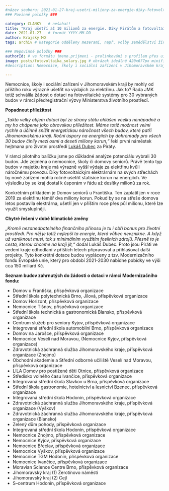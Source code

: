 ```yaml
---
#název souboru: 2021-01-27-kraj-usetri-miliony-za-energie-diky-fotovoltaice.md
### Povinné položky ###

category: CLANKY   # nešahat!
title: "Kraj ušetří až 10 milionů za energie. Díky Pirátům a fotovoltaice!"
date: 2021-01-27   # formát YYYY-MM-DD
author: Krajský MO
tags: archiv # kategorie odděleny mezerami, např. volby zemědělství životní-prostředí piráti (viz https://jihomoravsky.pirati.cz/tags/)

### Nepovinné položky ###
authorId: # ve formátu jmeno.prijmeni - prolinkování s profilem přes uid
image: posts/fotovoltaika_solary.jpg # obrázek ideálně 420x677px minifikovaný přes https://tinypng.com/
#description: Nemocnice, školy i sociální zařízení v Jihomoravském kraji by mohly od příštího roku ušetřit na výdajích za elektřinu až 10 milionů ročně.

---
```


Nemocnice, školy i sociální zařízení v Jihomoravském kraji by mohly od příštího roku výrazně ušetřit na výdajích za elektřinu. Jak to? Rada JMK totiž schválila žádost o dotaci na fotovoltaické systémy pro 30 vybraných budov v rámci předregistrační výzvy Ministerstva životního prostředí.

**Popadnout příležitost**

*„Takto velký objem dotací byl ze strany státu ohlášen vcelku nenápadně a my ho chápeme jako obrovskou příležitost. Máme totiž možnost velmi rychle a účinně snížit energetickou náročnost všech budov, které patří Jihomoravskému kraji. Roční úspory na energiích by dohromady pro všech 30 budov činily mezi osmi a deseti miliony korun,“* řekl první náměstek hejtmana pro životní prostředí [Lukáš Dubec](https://jihomoravsky.pirati.cz/lide/lukas-dubec/) za Piráty.

V rámci pilotního balíčku jsme po důkladné analýze potenciálu vybrali 30 budov. Jde zejména o nemocnice, školy či domovy seniorů. Právě tento typ budov v majetku kraje má výrazně vyšší výdaje za elektřinu kvůli náročnému provozu. Díky fotovoltaickým elektrárnám na svých střechách by nově zařízení mohla ročně ušetřit statisíce korun na energiích. Ve výsledku by se kraj dostal k úsporám v řádu až desítky milionů za rok.

Konkrétním příkladem je Domov seniorů u Františka. Ten zaplatil jen v roce 2019 za elektřinu téměř dva miliony korun. Pokud by se na střeše domova letos postavila elektrárna, ušetří jen v příštím roce přes půl milionu, které lze využít smysluplněji.

**Chytré  řešení v době klimatické změny**

*„Kromě nezanedbatelného finančního přínosu je tu i obří bonus pro životní prostředí. Pro něj je totiž nejlepší ta energie, která vůbec nevznikne. A když už vzniknout musí, tak s minimálním využitím fosilních zdrojů. Přesně to je cesta, kterou chceme na kraji jít,“* dodal Lukáš Dubec. Proto jsou Piráti ve vedení kraje odhodlaní v příštích letech připravovat a přihlašovat další projekty. Tyto konkrétní dotace budou vypláceny z tzv. Modernizačního fondu Evropské unie, který pro období 2021-2030 nabídne pobídky ve výši cca 150 miliard Kč.

**Seznam budov zahrnutých do žádosti o dotaci v rámci Modernizačního fondu:**
- Domov u Františka, příspěvková organizace
- Střední škola polytechnická Brno, Jílová, příspěvková organizace
- Domov Horizont, příspěvková organizace
- Nemocnice Tišnov, příspěvková organizace
- Střední škola technická a gastronomická Blansko, příspěvková organizace
- Centrum služeb pro seniory Kyjov, příspěvková organizace 
- Integrovaná střední škola automobilní Brno, příspěvková organizace
- Domov na Jarošce, příspěvková organizace
- Nemocnice Veselí nad Moravou, (Nemocnice Kyjov, příspěvková organizace)
- Zdravotnická záchranná služba Jihomoravského kraje, příspěvková organizace (Znojmo)
- Obchodní akademie a Střední odborné učiliště Veselí nad Moravou, příspěvková organizace
- LILA Domov pro postižené děti Otnice, příspěvková organizace
- Středisko volného času Ivančice, příspěvková organizace 
- Integrovaná střední škola Slavkov u Brna, příspěvková organizace
- Střední škola gastronomie, hotelnictví a lesnictví Bzenec, příspěvková organizace
- Integrovaná střední škola Hodonín, příspěvková organizace
- Zdravotnická záchranná služba Jihomoravského kraje, příspěvková organizace (Vyškov)
- Zdravotnická záchranná služba Jihomoravského kraje, příspěvková organizace (Blansko)
- Zelený dům pohody, příspěvková organizace 
- Integrovaná střední škola Hodonín, příspěvková organizace
- Nemocnice Znojmo, příspěvková organizace 
- Nemocnice Kyjov, příspěvková organizace
- Nemocnice Břeclav, příspěvková organizace
- Nemocnice Vyškov, příspěvková organizace
- Nemocnice TGM Hodonín, příspěvková organizace
- Nemocnice Ivančice, příspěvková organizace
- Moravian Science Centre Brno, příspěvková organizace
- Jihomoravský kraj (1) Žerotínovo náměstí
- Jihomoravský kraj (2) Cejl
- S–centrum Hodonín, příspěvková organizace

